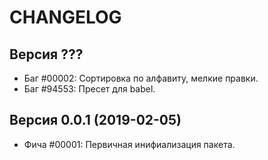 CHANGELOG
====================


Версия ???
--------------------
 - Баг #00002: Сортировка по алфавиту, мелкие правки.
 - Баг #94553: Пресет для babel.


Версия 0.0.1 (2019-02-05)
--------------------
 - Фича #00001: Первичная инифиализация пакета.
